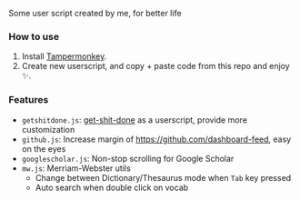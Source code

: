 Some user script created by me, for better life

### How to use
1. Install [Tampermonkey](https://www.tampermonkey.net/).
2. Create new userscript, and copy + paste code from this repo and enjoy ✨.

### Features
- `getshitdone.js`: [get-shit-done](https://github.com/ngntrgduc/get-shit-done) as a userscript, provide more customization
- `github.js`: Increase margin of https://github.com/dashboard-feed, easy on the eyes
- `googlescholar.js`: Non-stop scrolling for Google Scholar
- `mw.js`: Merriam-Webster utils
    - Change between Dictionary/Thesaurus mode when `Tab` key pressed
    - Auto search when double click on vocab